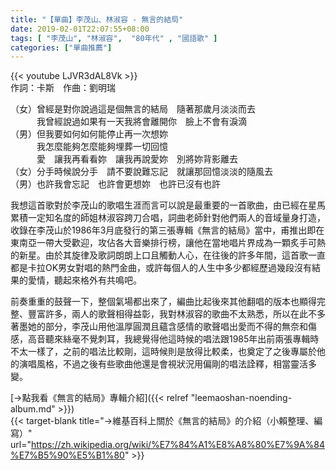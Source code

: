 ```yaml
---
title: "【單曲】李茂山、林淑容 - 無言的結局"
date: 2019-02-01T22:07:55+08:00
tags: [ "李茂山", "林淑容",  "80年代" , "國語歌" ] 
categories: ["單曲推薦"]
---
```


{{< youtube LJVR3dAL8Vk >}}
<br/>
作詞：卡斯　作曲：劉明瑞

（女）曾經是對你說過這是個無言的結局　隨著那歲月淡淡而去  
　　　我曾經說過如果有一天我將會離開你　臉上不會有淚滴  
（男）但我要如何如何能停止再一次想妳  
　　　我怎麼能夠怎麼能夠埋葬一切回憶  
　　　愛　讓我再看看妳　讓我再說愛妳　別將妳背影離去  
（女）分手時候說分手　請不要說難忘記　就讓那回憶淡淡的隨風去  
（男）也許我會忘記　也許會更想妳　也許已沒有也許  
<!--more-->
我想這首歌對於李茂山的歌唱生涯而言可以說是最重要的一首歌曲，由已經在星馬累積一定知名度的師姐林淑容跨刀合唱，詞曲老師針對他們兩人的音域量身打造，收錄在李茂山於1986年3月底發行的第三張專輯《無言的結局》當中，甫推出即在東南亞一帶大受歡迎，攻佔各大音樂排行榜，讓他在當地唱片界成為一顆炙手可熱的新星。由於其旋律及歌詞朗朗上口且觸動人心，在往後的許多年間，這首歌一直都是卡拉OK男女對唱的熱門金曲，或許每個人的人生中多少都經歷過幾段沒有結果的愛情，聽起來格外有共鳴吧。

前奏重重的鼓聲一下，整個氣場都出來了，編曲比起後來其他翻唱的版本也顯得完整、豐富許多，兩人的歌聲相得益彰，我對林淑容的歌曲不太熟悉，所以在此不多著墨她的部分，李茂山用他溫厚圓潤且蘊含感情的歌聲唱出愛而不得的無奈和傷感，高音聽來絲毫不覺刺耳，我總覺得他這時候的唱法跟1985年出前兩張專輯時不太一樣了，之前的唱法比較剛，這時候則是放得比較柔，也奠定了之後專屬於他的演唱風格，不過之後有些歌曲他還是會視狀況用偏剛的唱法詮釋，相當靈活多變。

[→點我看《無言的結局》專輯介紹]({{< relref "leemaoshan-noending-album.md" >}})  
{{< target-blank title="→維基百科上關於《無言的結局》的介紹（小賴整理、編寫）" url="https://zh.wikipedia.org/wiki/%E7%84%A1%E8%A8%80%E7%9A%84%E7%B5%90%E5%B1%80" >}}
<br/>
<br/>